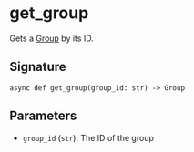 # get_group

Gets a [Group](/docs/api_reference/types/group) by its ID.

## Signature

`async def get_group(group_id: str) -> Group`

## Parameters

- `group_id` (`str`): The ID of the group

